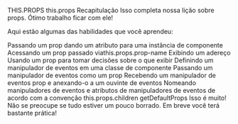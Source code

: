 THIS.PROPS
this.props Recapitulação
Isso completa nossa lição sobre props. Ótimo trabalho ficar com ele!

Aqui estão algumas das habilidades que você aprendeu:

Passando um prop dando um atributo para uma instância de componente
Acessando um prop passado viathis.props.prop-name
Exibindo um adereço
Usando um prop para tomar decisões sobre o que exibir
Definindo um manipulador de eventos em uma classe de componente
Passando um manipulador de eventos como um prop
Recebendo um manipulador de eventos prop e anexando-o a um ouvinte de eventos
Nomeando manipuladores de eventos e atributos de manipuladores de eventos de acordo com a convenção
this.props.children
getDefaultProps
Isso é muito! Não se preocupe se tudo estiver um pouco borrado. Em breve você terá bastante prática!
